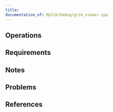 ```yaml
---
title: 
documentation_of: Mylib/Debug/grid_viewer.cpp
---
```


## Operations

## Requirements

## Notes

## Problems

## References
